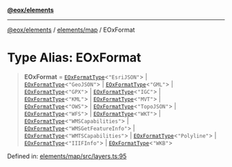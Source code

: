 [**@eox/elements**](../../../README.md)

***

[@eox/elements](../../../modules.md) / [elements/map](../README.md) / EOxFormat

# Type Alias: EOxFormat

> **EOxFormat** = [`EOxFormatType`](EOxFormatType.md)\<`"EsriJSON"`\> \| [`EOxFormatType`](EOxFormatType.md)\<`"GeoJSON"`\> \| [`EOxFormatType`](EOxFormatType.md)\<`"GML"`\> \| [`EOxFormatType`](EOxFormatType.md)\<`"GPX"`\> \| [`EOxFormatType`](EOxFormatType.md)\<`"IGC"`\> \| [`EOxFormatType`](EOxFormatType.md)\<`"KML"`\> \| [`EOxFormatType`](EOxFormatType.md)\<`"MVT"`\> \| [`EOxFormatType`](EOxFormatType.md)\<`"OWS"`\> \| [`EOxFormatType`](EOxFormatType.md)\<`"TopoJSON"`\> \| [`EOxFormatType`](EOxFormatType.md)\<`"WFS"`\> \| [`EOxFormatType`](EOxFormatType.md)\<`"WKT"`\> \| [`EOxFormatType`](EOxFormatType.md)\<`"WMSCapabilities"`\> \| [`EOxFormatType`](EOxFormatType.md)\<`"WMSGetFeatureInfo"`\> \| [`EOxFormatType`](EOxFormatType.md)\<`"WMTSCapabilities"`\> \| [`EOxFormatType`](EOxFormatType.md)\<`"Polyline"`\> \| [`EOxFormatType`](EOxFormatType.md)\<`"IIIFInfo"`\> \| [`EOxFormatType`](EOxFormatType.md)\<`"WKB"`\>

Defined in: [elements/map/src/layers.ts:95](https://github.com/EOX-A/EOxElements/blob/ca51b63a9bb0be7232536206856b85340431bcbd/elements/map/src/layers.ts#L95)
